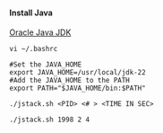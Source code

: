 #### Install Java

[Oracle Java JDK](https://www.oracle.com/java/technologies/downloads/)

```
vi ~/.bashrc
```
```
#Set the JAVA_HOME
export JAVA_HOME=/usr/local/jdk-22
#Add the JAVA_HOME to the PATH
export PATH="$JAVA_HOME/bin:$PATH"
```

```
./jstack.sh <PID> <# > <TIME IN SEC>

./jstack.sh 1998 2 4
```